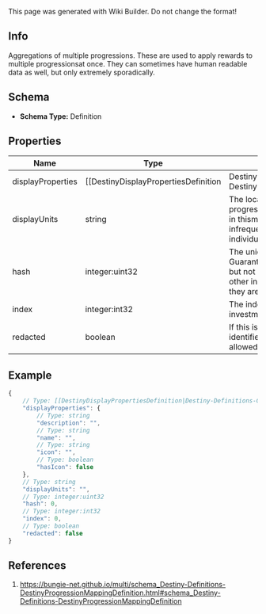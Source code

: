 <span class="wiki-builder">This page was generated with Wiki Builder. Do not change the format!</span>

## Info
Aggregations of multiple progressions. These are used to apply rewards to multiple progressionsat once.  They can sometimes have human readable data as well, but only extremely sporadically.

## Schema
* **Schema Type:** Definition

## Properties
Name | Type | Description
---- | ---- | -----------
displayProperties | [[DestinyDisplayPropertiesDefinition|Destiny-Definitions-Common-DestinyDisplayPropertiesDefinition]]:Definition | Infrequently defined in practice.  Defer to the individual progressions' display properties.
displayUnits | string | The localized unit of measurement for progression across the progressions defined in thismapping.  Unfortunately, this is very infrequently defined.  Defer to the individualprogressions' display units.
hash | integer:uint32 | The unique identifier for this entity.  Guaranteed to be unique for the type of entity, but not globally. When entities refer to each other in Destiny content, it is this hash that they are referring to.
index | integer:int32 | The index of the entity as it was found in the investment tables.
redacted | boolean | If this is true, then there is an entity with this identifier/type combination, but BNet isnot yet allowed to show it.  Sorry!

## Example
```javascript
{
    // Type: [[DestinyDisplayPropertiesDefinition|Destiny-Definitions-Common-DestinyDisplayPropertiesDefinition]]:Definition
    "displayProperties": {
        // Type: string
        "description": "",
        // Type: string
        "name": "",
        // Type: string
        "icon": "",
        // Type: boolean
        "hasIcon": false
    },
    // Type: string
    "displayUnits": "",
    // Type: integer:uint32
    "hash": 0,
    // Type: integer:int32
    "index": 0,
    // Type: boolean
    "redacted": false
}

```

## References
1. https://bungie-net.github.io/multi/schema_Destiny-Definitions-DestinyProgressionMappingDefinition.html#schema_Destiny-Definitions-DestinyProgressionMappingDefinition
